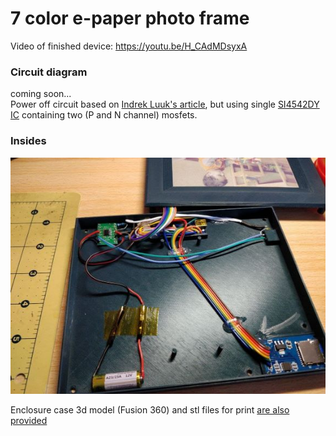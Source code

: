 # 7 color e-paper photo frame

Video of finished device: https://youtu.be/H_CAdMDsyxA

### Circuit diagram
coming soon...<br>
Power off circuit based on [Indrek Luuk's article](https://circuitjournal.com/arduino-auto-power-off), but using single [SI4542DY IC](https://www.onsemi.com/pdf/datasheet/si4542dy-d.pdf) containing two (P and N channel) mosfets.

### Insides
![Inside](https://github.com/geoavia/E-Paper-Photo-Frame/blob/main/photo_frame_inside.jpg)


Enclosure case 3d model (Fusion 360) and stl files for print [are also provided](https://github.com/geoavia/E-Paper-Photo-Frame/tree/main/enclosure)
